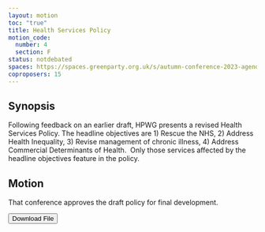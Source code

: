 ```yaml
---
layout: motion
toc: "true"
title: Health Services Policy
motion_code:
  number: 4
  section: F
status: notdebated
spaces: https://spaces.greenparty.org.uk/s/autumn-conference-2023-agenda-forum/post/post/view?id=11186
coproposers: 15
---
```

## Synopsis

Following feedback on an earlier draft, HPWG presents a revised Health Services Policy. The headline objectives are 1) Rescue the NHS, 2) Address Health Inequality, 3) Revise management of chronic illness, 4) Address Commercial Determinants of Health.  Only those services affected by the headline objectives feature in the policy.



## Motion

That conference approves the draft policy for final development.



<a href="/files/gpew-health-policy-draft-v-8.1.pdf"><button class="btn btn-secondary download-link">Download File</button></a>